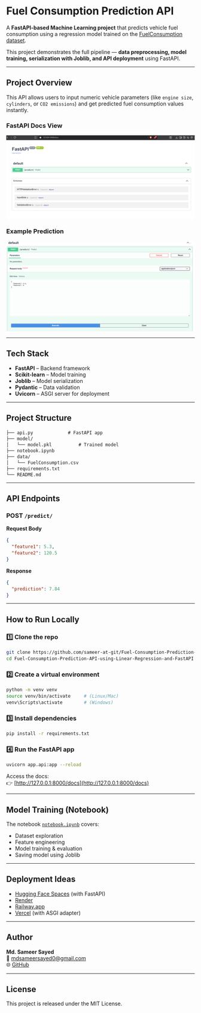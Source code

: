 # Fuel Consumption Prediction API

A **FastAPI-based Machine Learning project** that predicts vehicle fuel consumption using a regression model trained on the [FuelConsumption dataset](https://www.kaggle.com/datasets/krupadharamshi/fuelconsumption).  

This project demonstrates the full pipeline — **data preprocessing, model training, serialization with Joblib, and API deployment** using FastAPI.

---

## Project Overview

This API allows users to input numeric vehicle parameters (like `engine size`, `cylinders`, or `CO2 emissions`) and get predicted fuel consumption values instantly.

### FastAPI Docs View
![docs](./assets/docs_view.png)

### Example Prediction
![result](./assets/results.png)

---

## Tech Stack

- **FastAPI** – Backend framework  
- **Scikit-learn** – Model training  
- **Joblib** – Model serialization  
- **Pydantic** – Data validation  
- **Uvicorn** – ASGI server for deployment  

---

## Project Structure

```
├── api.py             # FastAPI app
├── model/
│   └── model.pkl          # Trained model
├── notebook.ipynb
├── data/
│   └── FuelConsumption.csv
├── requirements.txt
└── README.md
```

---

##  API Endpoints

### **POST** `/predict/`

**Request Body**
```json
{
  "feature1": 5.3,
  "feature2": 120.5
}
```

**Response**
```json
{
  "prediction": 7.84
}
```

---

##  How to Run Locally

### 1️⃣ Clone the repo
```bash
git clone https://github.com/sameer-at-git/Fuel-Consumption-Prediction-API-using-Linear-Regression-and-FastAPI.git
cd Fuel-Consumption-Prediction-API-using-Linear-Regression-and-FastAPI
```

### 2️⃣ Create a virtual environment
```bash
python -m venv venv
source venv/bin/activate     # (Linux/Mac)
venv\Scripts\activate        # (Windows)
```

### 3️⃣ Install dependencies
```bash
pip install -r requirements.txt
```

### 4️⃣ Run the FastAPI app
```bash
uvicorn app.api:app --reload
```

Access the docs:  
👉 [http://127.0.0.1:8000/docs](http://127.0.0.1:8000/docs)

---
##  Model Training (Notebook)

The notebook [`notebook.ipynb`](notebook.ipynb) covers:
- Dataset exploration  
- Feature engineering  
- Model training & evaluation  
- Saving model using Joblib  

---

##  Deployment Ideas

- [Hugging Face Spaces](https://huggingface.co/spaces) (with FastAPI)
- [Render](https://render.com/)
- [Railway.app](https://railway.app/)
- [Vercel](https://vercel.com/) (with ASGI adapter)

---

## Author

**Md. Sameer Sayed**    
📧 [mdsameersayed0@gmail.com](mailto:mdsameersayed0@gmail.com)  
🌐 [GitHub](https://github.com/sameer-at-git)

---

## License
This project is released under the MIT License.
